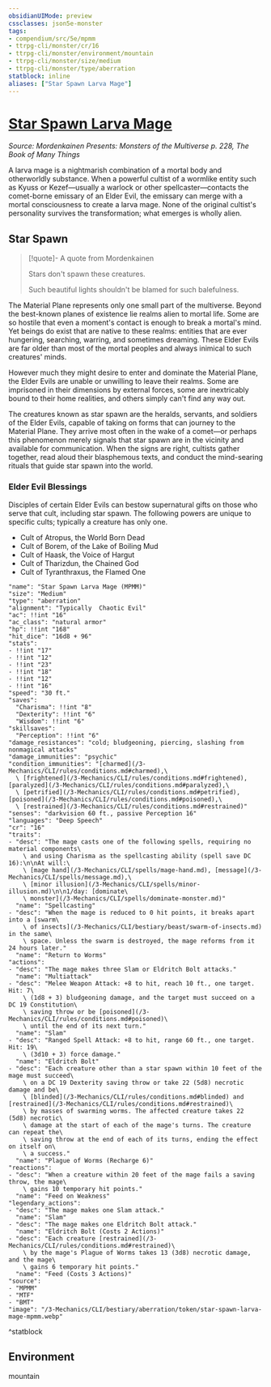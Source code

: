 ```yaml
---
obsidianUIMode: preview
cssclasses: json5e-monster
tags:
- compendium/src/5e/mpmm
- ttrpg-cli/monster/cr/16
- ttrpg-cli/monster/environment/mountain
- ttrpg-cli/monster/size/medium
- ttrpg-cli/monster/type/aberration
statblock: inline
aliases: ["Star Spawn Larva Mage"]
---
```

# [Star Spawn Larva Mage](3-Mechanics\CLI\bestiary\aberration/star-spawn-larva-mage-mpmm.md)
*Source: Mordenkainen Presents: Monsters of the Multiverse p. 228, The Book of Many Things*  

A larva mage is a nightmarish combination of a mortal body and otherworldly substance. When a powerful cultist of a wormlike entity such as Kyuss or Kezef—usually a warlock or other spellcaster—contacts the comet-borne emissary of an Elder Evil, the emissary can merge with a mortal consciousness to create a larva mage. None of the original cultist's personality survives the transformation; what emerges is wholly alien.

## Star Spawn

> [!quote]- A quote from Mordenkainen  
> 
> Stars don't spawn these creatures.
> 
> Such beautiful lights shouldn't be blamed for such balefulness.

The Material Plane represents only one small part of the multiverse. Beyond the best-known planes of existence lie realms alien to mortal life. Some are so hostile that even a moment's contact is enough to break a mortal's mind. Yet beings do exist that are native to these realms: entities that are ever hungering, searching, warring, and sometimes dreaming. These Elder Evils are far older than most of the mortal peoples and always inimical to such creatures' minds.

However much they might desire to enter and dominate the Material Plane, the Elder Evils are unable or unwilling to leave their realms. Some are imprisoned in their dimensions by external forces, some are inextricably bound to their home realities, and others simply can't find any way out.

The creatures known as star spawn are the heralds, servants, and soldiers of the Elder Evils, capable of taking on forms that can journey to the Material Plane. They arrive most often in the wake of a comet—or perhaps this phenomenon merely signals that star spawn are in the vicinity and available for communication. When the signs are right, cultists gather together, read aloud their blasphemous texts, and conduct the mind-searing rituals that guide star spawn into the world.

### Elder Evil Blessings

Disciples of certain Elder Evils can bestow supernatural gifts on those who serve that cult, including star spawn. The following powers are unique to specific cults; typically a creature has only one.

- Cult of Atropus, the World Born Dead  
- Cult of Borem, of the Lake of Boiling Mud  
- Cult of Haask, the Voice of Hargut  
- Cult of Tharizdun, the Chained God  
- Cult of Tyranthraxus, the Flamed One  

```statblock
"name": "Star Spawn Larva Mage (MPMM)"
"size": "Medium"
"type": "aberration"
"alignment": "Typically  Chaotic Evil"
"ac": !!int "16"
"ac_class": "natural armor"
"hp": !!int "168"
"hit_dice": "16d8 + 96"
"stats":
- !!int "17"
- !!int "12"
- !!int "23"
- !!int "18"
- !!int "12"
- !!int "16"
"speed": "30 ft."
"saves":
  "Charisma": !!int "8"
  "Dexterity": !!int "6"
  "Wisdom": !!int "6"
"skillsaves":
  "Perception": !!int "6"
"damage_resistances": "cold; bludgeoning, piercing, slashing from nonmagical attacks"
"damage_immunities": "psychic"
"condition_immunities": "[charmed](/3-Mechanics/CLI/rules/conditions.md#charmed),\
  \ [frightened](/3-Mechanics/CLI/rules/conditions.md#frightened), [paralyzed](/3-Mechanics/CLI/rules/conditions.md#paralyzed),\
  \ [petrified](/3-Mechanics/CLI/rules/conditions.md#petrified), [poisoned](/3-Mechanics/CLI/rules/conditions.md#poisoned),\
  \ [restrained](/3-Mechanics/CLI/rules/conditions.md#restrained)"
"senses": "darkvision 60 ft., passive Perception 16"
"languages": "Deep Speech"
"cr": "16"
"traits":
- "desc": "The mage casts one of the following spells, requiring no material components\
    \ and using Charisma as the spellcasting ability (spell save DC 16):\n\nAt will:\
    \ [mage hand](/3-Mechanics/CLI/spells/mage-hand.md), [message](/3-Mechanics/CLI/spells/message.md),\
    \ [minor illusion](/3-Mechanics/CLI/spells/minor-illusion.md)\n\n1/day: [dominate\
    \ monster](/3-Mechanics/CLI/spells/dominate-monster.md)"
  "name": "Spellcasting"
- "desc": "When the mage is reduced to 0 hit points, it breaks apart into a [swarm\
    \ of insects](/3-Mechanics/CLI/bestiary/beast/swarm-of-insects.md) in the same\
    \ space. Unless the swarm is destroyed, the mage reforms from it 24 hours later."
  "name": "Return to Worms"
"actions":
- "desc": "The mage makes three Slam or Eldritch Bolt attacks."
  "name": "Multiattack"
- "desc": "Melee Weapon Attack: +8 to hit, reach 10 ft., one target. Hit: 7\
    \ (1d8 + 3) bludgeoning damage, and the target must succeed on a DC 19 Constitution\
    \ saving throw or be [poisoned](/3-Mechanics/CLI/rules/conditions.md#poisoned)\
    \ until the end of its next turn."
  "name": "Slam"
- "desc": "Ranged Spell Attack: +8 to hit, range 60 ft., one target. Hit: 19\
    \ (3d10 + 3) force damage."
  "name": "Eldritch Bolt"
- "desc": "Each creature other than a star spawn within 10 feet of the mage must succeed\
    \ on a DC 19 Dexterity saving throw or take 22 (5d8) necrotic damage and be\
    \ [blinded](/3-Mechanics/CLI/rules/conditions.md#blinded) and [restrained](/3-Mechanics/CLI/rules/conditions.md#restrained)\
    \ by masses of swarming worms. The affected creature takes 22 (5d8) necrotic\
    \ damage at the start of each of the mage's turns. The creature can repeat the\
    \ saving throw at the end of each of its turns, ending the effect on itself on\
    \ a success."
  "name": "Plague of Worms (Recharge 6)"
"reactions":
- "desc": "When a creature within 20 feet of the mage fails a saving throw, the mage\
    \ gains 10 temporary hit points."
  "name": "Feed on Weakness"
"legendary_actions":
- "desc": "The mage makes one Slam attack."
  "name": "Slam"
- "desc": "The mage makes one Eldritch Bolt attack."
  "name": "Eldritch Bolt (Costs 2 Actions)"
- "desc": "Each creature [restrained](/3-Mechanics/CLI/rules/conditions.md#restrained)\
    \ by the mage's Plague of Worms takes 13 (3d8) necrotic damage, and the mage\
    \ gains 6 temporary hit points."
  "name": "Feed (Costs 3 Actions)"
"source":
- "MPMM"
- "MTF"
- "BMT"
"image": "/3-Mechanics/CLI/bestiary/aberration/token/star-spawn-larva-mage-mpmm.webp"
```
^statblock

## Environment

mountain